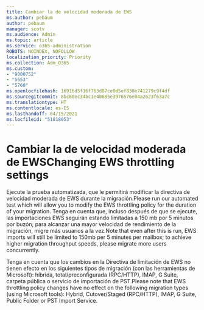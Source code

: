 ```yaml
---
title: Cambiar la de velocidad moderada de EWS
ms.author: pebaum
author: pebaum
manager: scotv
ms.audience: Admin
ms.topic: article
ms.service: o365-administration
ROBOTS: NOINDEX, NOFOLLOW
localization_priority: Priority
ms.collection: Adm_O365
ms.custom:
- "9000752"
- "5653"
- "5760"
ms.openlocfilehash: 16916d5f16f763d87ce0d5ef830e741279c9f4df
ms.sourcegitcommit: 8bc60ec34bc1e40685e3976576e04a2623f63a7c
ms.translationtype: HT
ms.contentlocale: es-ES
ms.lasthandoff: 04/15/2021
ms.locfileid: "51818053"
---
```

# <a name="changing-ews-throttling-settings"></a><span data-ttu-id="8f81b-102">Cambiar la de velocidad moderada de EWS</span><span class="sxs-lookup"><span data-stu-id="8f81b-102">Changing EWS throttling settings</span></span>

<span data-ttu-id="8f81b-103">Ejecute la prueba automatizada, que le permitirá modificar la directiva de velocidad moderada de EWS durante la migración.</span><span class="sxs-lookup"><span data-stu-id="8f81b-103">Please run our automated test which will allow you to modify the EWS throttling policy for the duration of your migration.</span></span> <span data-ttu-id="8f81b-104">Tenga en cuenta que, incluso después de que se ejecute, las importaciones EWS seguirán estando limitadas a 150 mb por 5 minutos por buzón; para alcanzar una mayor velocidad de rendimiento de la migración, migre más usuarios a la vez.</span><span class="sxs-lookup"><span data-stu-id="8f81b-104">Note that even after this is run, EWS imports will still be limited to 150mb per 5 minutes per mailbox; to achieve higher migration throughput speeds, please migrate more users concurrently.</span></span>

<span data-ttu-id="8f81b-105">Tenga en cuenta que los cambios en la Directiva de limitación de EWS no tienen efecto en los siguientes tipos de migración (con las herramientas de Microsoft): híbrida, total/preconfigurada (RPC/HTTP), IMAP, G Suite, carpeta pública o servicio de importación de PST.</span><span class="sxs-lookup"><span data-stu-id="8f81b-105">Please note that EWS throttling policy changes have no effect on the following migration types (using Microsoft tools): Hybrid, Cutover/Staged (RPC/HTTP), IMAP, G Suite, Public Folder or PST Import Service.</span></span>